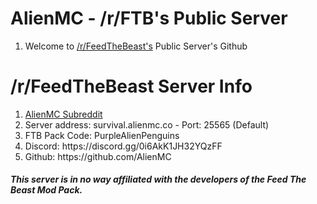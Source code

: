 <h1>AlienMC - /r/FTB's Public Server</h1>
<ol>
  <li>Welcome to <a href="http://www.reddit.com/r/feedthebeast">/r/FeedTheBeast's</a> Public Server's Github</li>
</ol>
<h1>/r/FeedTheBeast Server Info</h1>
<ol>
  <li><a href="http://www.reddit.com/r/AlienMC">AlienMC Subreddit</a></li>
  <li>Server address: survival.alienmc.co - Port: 25565 (Default)</li>
  <li>FTB Pack Code: PurpleAlienPenguins</li>
  <li>Discord: https://discord.gg/0i6AkK1JH32YQzFF</li>
  <!--<li>Website: http://alienmc.co/</li>
  <li>Slack: http://alienmc.co/slack/</li>-->
  <li>Github: https://github.com/AlienMC</li>
</ol>
<h5>This server is in no way affiliated with the developers of the Feed The Beast Mod Pack.</h5>

